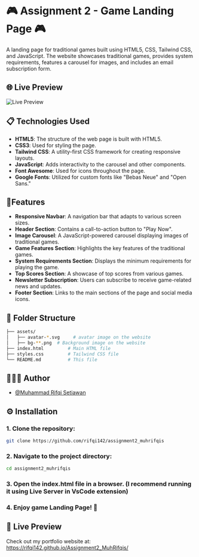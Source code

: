 # 🎮 Assignment 2 - Game Landing Page 🎮

A landing page for traditional games built using HTML5, CSS, Tailwind CSS, and JavaScript. The website showcases traditional games, provides system requirements, features a carousel for images, and includes an email subscription form.

## 🌐 Live Preview

![Live Preview](./Assets/live-preview.gif)

## 📋 Technologies Used

- **HTML5**: The structure of the web page is built with HTML5.
- **CSS3**: Used for styling the page.
- **Tailwind CSS**: A utility-first CSS framework for creating responsive layouts.
- **JavaScript**: Adds interactivity to the carousel and other components.
- **Font Awesome**: Used for icons throughout the page.
- **Google Fonts**: Utilized for custom fonts like "Bebas Neue" and "Open Sans."

## 🎯Features

- **Responsive Navbar**: A navigation bar that adapts to various screen sizes.
- **Header Section**: Contains a call-to-action button to "Play Now".
- **Image Carousel**: A JavaScript-powered carousel displaying images of traditional games.
- **Game Features Section**: Highlights the key features of the traditional games.
- **System Requirements Section**: Displays the minimum requirements for playing the game.
- **Top Scores Section**: A showcase of top scores from various games.
- **Newsletter Subscription**: Users can subscribe to receive game-related news and updates.
- **Footer Section**: Links to the main sections of the page and social media icons.

## 📂 Folder Structure

```bash
├── assets/
│   ├── avatar-*.svg     # avatar image on the website
│   ├── bg-**.png  # Background image on the website
├── index.html         # Main HTML file
├── styles.css         # Tailwind CSS file
└── README.md          # This file
```

## 🧑🏻‍💻 Author

- [@Muhammad Rifqi Setiawan](https://github.com/rifqi142)

## ⚙️ Installation

### 1. Clone the repository:

```bash
git clone https://github.com/rifqi142/assignment2_muhrifqis
```

### 2. Navigate to the project directory:

```bash
cd assignment2_muhrifqis
```

### 3. Open the index.html file in a browser. (I recommend running it using Live Server in VsCode extension)

### 4. Enjoy game Landing Page! 🎉

## 🔗 Live Preview

Check out my portfolio website at: https://rifqi142.github.io/Assignment2_MuhRifqis/
